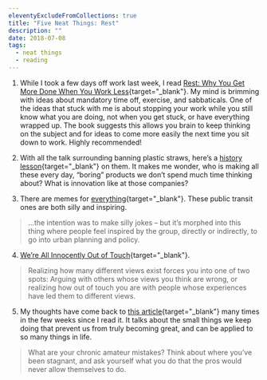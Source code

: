 ```yaml
---
eleventyExcludeFromCollections: true
title: "Five Neat Things: Rest"
description: ""
date: 2018-07-08
tags:
  - neat things
  - reading
---
```


1. While I took a few days off work last week, I read [Rest: Why You Get More Done When You Work Less](https://www.amazon.com/Rest-More-Done-When-Work/dp/0465074871){target="_blank"}. My mind is brimming with ideas about mandatory time off, exercise, and sabbaticals. One of the ideas that stuck with me is about stopping your work while you still know what you are doing, not when you get stuck, or have everything wrapped up. The book suggests this allows you brain to keep thinking on the subject and for ideas to come more easily the next time you sit down to work. Highly recommended!

2. With all the talk surrounding banning plastic straws, here’s a [history lesson](https://www.theatlantic.com/technology/archive/2018/06/disposable-america/563204/){target="_blank"} on them. It makes me wonder, who is making all these every day, “boring” products we don’t spend much time thinking about? What is innovation like at those companies?

3. There are memes for [everything](https://www.theguardian.com/cities/2018/jul/05/meet-the-numtots-the-millennials-who-find-fixing-public-transit-sexy-urbanist-memes){target="_blank"}. These public transit ones are both silly and inspiring.
  > …the intention was to make silly jokes – but it’s morphed into this thing where people feel inspired by the group, directly or indirectly, to go into urban planning and policy.

4. [We’re All Innocently Out of Touch](http://www.collaborativefund.com/blog/were-all-out-of-touch/){target="_blank"}.
  > Realizing how many different views exist forces you into one of two spots: Arguing with others whose views you think are wrong, or realizing how out of touch you are with people whose experiences have led them to different views.

5. My thoughts have come back to [this article](https://www.raptitude.com/2018/05/where-success-leaks/){target="_blank"} many times in the few weeks since I read it. It talks about the small things we keep doing that prevent us from truly becoming great, and can be applied to so many things in life.
  > What are your chronic amateur mistakes? Think about where you’ve been stagnant, and ask yourself what you do that the pros would never allow themselves to do.
